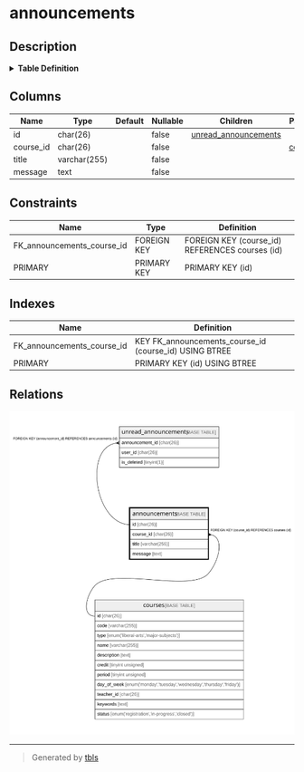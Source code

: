 # announcements

## Description

<details>
<summary><strong>Table Definition</strong></summary>

```sql
CREATE TABLE `announcements` (
  `id` char(26) COLLATE utf8mb4_bin NOT NULL,
  `course_id` char(26) COLLATE utf8mb4_bin NOT NULL,
  `title` varchar(255) COLLATE utf8mb4_bin NOT NULL,
  `message` text COLLATE utf8mb4_bin NOT NULL,
  PRIMARY KEY (`id`),
  KEY `FK_announcements_course_id` (`course_id`),
  CONSTRAINT `FK_announcements_course_id` FOREIGN KEY (`course_id`) REFERENCES `courses` (`id`)
) ENGINE=InnoDB DEFAULT CHARSET=utf8mb4 COLLATE=utf8mb4_bin
```

</details>

## Columns

| Name | Type | Default | Nullable | Children | Parents | Comment |
| ---- | ---- | ------- | -------- | -------- | ------- | ------- |
| id | char(26) |  | false | [unread_announcements](unread_announcements.md) |  |  |
| course_id | char(26) |  | false |  | [courses](courses.md) |  |
| title | varchar(255) |  | false |  |  |  |
| message | text |  | false |  |  |  |

## Constraints

| Name | Type | Definition |
| ---- | ---- | ---------- |
| FK_announcements_course_id | FOREIGN KEY | FOREIGN KEY (course_id) REFERENCES courses (id) |
| PRIMARY | PRIMARY KEY | PRIMARY KEY (id) |

## Indexes

| Name | Definition |
| ---- | ---------- |
| FK_announcements_course_id | KEY FK_announcements_course_id (course_id) USING BTREE |
| PRIMARY | PRIMARY KEY (id) USING BTREE |

## Relations

![er](announcements.svg)

---

> Generated by [tbls](https://github.com/k1LoW/tbls)
